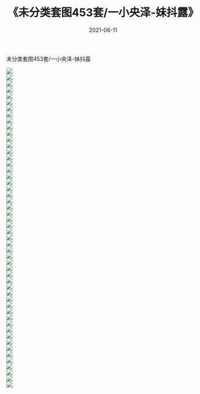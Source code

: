 ﻿---
layout: post
title:  《未分类套图453套/一小央泽-妹抖露》
date:   2021-06-11
img: http://img.660000.xyz/Sharelink/网络美图/2021/未分类套图453套/一小央泽-妹抖露/000.jpg
categories: [美女, 清纯, 唯美]
---

未分类套图453套/一小央泽-妹抖露

 ![](http://img.660000.xyz/Sharelink/网络美图/2021/未分类套图453套/一小央泽-妹抖露/001.jpg) <br>![](http://img.660000.xyz/Sharelink/网络美图/2021/未分类套图453套/一小央泽-妹抖露/002.jpg) <br>![](http://img.660000.xyz/Sharelink/网络美图/2021/未分类套图453套/一小央泽-妹抖露/003.jpg) <br>![](http://img.660000.xyz/Sharelink/网络美图/2021/未分类套图453套/一小央泽-妹抖露/004.jpg) <br>![](http://img.660000.xyz/Sharelink/网络美图/2021/未分类套图453套/一小央泽-妹抖露/005.jpg) <br>![](http://img.660000.xyz/Sharelink/网络美图/2021/未分类套图453套/一小央泽-妹抖露/006.jpg) <br>![](http://img.660000.xyz/Sharelink/网络美图/2021/未分类套图453套/一小央泽-妹抖露/007.jpg) <br>![](http://img.660000.xyz/Sharelink/网络美图/2021/未分类套图453套/一小央泽-妹抖露/008.jpg) <br>![](http://img.660000.xyz/Sharelink/网络美图/2021/未分类套图453套/一小央泽-妹抖露/009.jpg) <br>![](http://img.660000.xyz/Sharelink/网络美图/2021/未分类套图453套/一小央泽-妹抖露/010.jpg) <br>![](http://img.660000.xyz/Sharelink/网络美图/2021/未分类套图453套/一小央泽-妹抖露/011.jpg) <br>![](http://img.660000.xyz/Sharelink/网络美图/2021/未分类套图453套/一小央泽-妹抖露/012.jpg) <br>![](http://img.660000.xyz/Sharelink/网络美图/2021/未分类套图453套/一小央泽-妹抖露/013.jpg) <br>![](http://img.660000.xyz/Sharelink/网络美图/2021/未分类套图453套/一小央泽-妹抖露/014.jpg) <br>![](http://img.660000.xyz/Sharelink/网络美图/2021/未分类套图453套/一小央泽-妹抖露/015.jpg) <br>![](http://img.660000.xyz/Sharelink/网络美图/2021/未分类套图453套/一小央泽-妹抖露/016.jpg) <br>![](http://img.660000.xyz/Sharelink/网络美图/2021/未分类套图453套/一小央泽-妹抖露/017.jpg) <br>![](http://img.660000.xyz/Sharelink/网络美图/2021/未分类套图453套/一小央泽-妹抖露/018.jpg) <br>![](http://img.660000.xyz/Sharelink/网络美图/2021/未分类套图453套/一小央泽-妹抖露/019.jpg) <br>![](http://img.660000.xyz/Sharelink/网络美图/2021/未分类套图453套/一小央泽-妹抖露/020.jpg) <br>![](http://img.660000.xyz/Sharelink/网络美图/2021/未分类套图453套/一小央泽-妹抖露/021.jpg) <br>![](http://img.660000.xyz/Sharelink/网络美图/2021/未分类套图453套/一小央泽-妹抖露/022.jpg) <br>![](http://img.660000.xyz/Sharelink/网络美图/2021/未分类套图453套/一小央泽-妹抖露/023.jpg) <br>![](http://img.660000.xyz/Sharelink/网络美图/2021/未分类套图453套/一小央泽-妹抖露/024.jpg) <br>![](http://img.660000.xyz/Sharelink/网络美图/2021/未分类套图453套/一小央泽-妹抖露/025.jpg) <br>![](http://img.660000.xyz/Sharelink/网络美图/2021/未分类套图453套/一小央泽-妹抖露/026.jpg) <br>![](http://img.660000.xyz/Sharelink/网络美图/2021/未分类套图453套/一小央泽-妹抖露/027.jpg) <br>![](http://img.660000.xyz/Sharelink/网络美图/2021/未分类套图453套/一小央泽-妹抖露/028.jpg) <br>![](http://img.660000.xyz/Sharelink/网络美图/2021/未分类套图453套/一小央泽-妹抖露/029.jpg) <br>![](http://img.660000.xyz/Sharelink/网络美图/2021/未分类套图453套/一小央泽-妹抖露/030.jpg) <br>![](http://img.660000.xyz/Sharelink/网络美图/2021/未分类套图453套/一小央泽-妹抖露/031.jpg) <br>![](http://img.660000.xyz/Sharelink/网络美图/2021/未分类套图453套/一小央泽-妹抖露/032.jpg) <br>![](http://img.660000.xyz/Sharelink/网络美图/2021/未分类套图453套/一小央泽-妹抖露/033.jpg) <br>![](http://img.660000.xyz/Sharelink/网络美图/2021/未分类套图453套/一小央泽-妹抖露/034.jpg) <br>![](http://img.660000.xyz/Sharelink/网络美图/2021/未分类套图453套/一小央泽-妹抖露/035.jpg) <br>![](http://img.660000.xyz/Sharelink/网络美图/2021/未分类套图453套/一小央泽-妹抖露/036.jpg) <br>![](http://img.660000.xyz/Sharelink/网络美图/2021/未分类套图453套/一小央泽-妹抖露/037.jpg) <br>![](http://img.660000.xyz/Sharelink/网络美图/2021/未分类套图453套/一小央泽-妹抖露/038.jpg) <br>![](http://img.660000.xyz/Sharelink/网络美图/2021/未分类套图453套/一小央泽-妹抖露/039.jpg) <br>![](http://img.660000.xyz/Sharelink/网络美图/2021/未分类套图453套/一小央泽-妹抖露/040.jpg) <br>![](http://img.660000.xyz/Sharelink/网络美图/2021/未分类套图453套/一小央泽-妹抖露/041.jpg) <br>![](http://img.660000.xyz/Sharelink/网络美图/2021/未分类套图453套/一小央泽-妹抖露/042.jpg) <br>![](http://img.660000.xyz/Sharelink/网络美图/2021/未分类套图453套/一小央泽-妹抖露/043.jpg) <br>![](http://img.660000.xyz/Sharelink/网络美图/2021/未分类套图453套/一小央泽-妹抖露/044.jpg) <br>![](http://img.660000.xyz/Sharelink/网络美图/2021/未分类套图453套/一小央泽-妹抖露/045.jpg) <br>![](http://img.660000.xyz/Sharelink/网络美图/2021/未分类套图453套/一小央泽-妹抖露/046.jpg) <br>![](http://img.660000.xyz/Sharelink/网络美图/2021/未分类套图453套/一小央泽-妹抖露/047.jpg) <br>![](http://img.660000.xyz/Sharelink/网络美图/2021/未分类套图453套/一小央泽-妹抖露/048.jpg) <br>![](http://img.660000.xyz/Sharelink/网络美图/2021/未分类套图453套/一小央泽-妹抖露/049.jpg) <br>![](http://img.660000.xyz/Sharelink/网络美图/2021/未分类套图453套/一小央泽-妹抖露/050.jpg) <br>![](http://img.660000.xyz/Sharelink/网络美图/2021/未分类套图453套/一小央泽-妹抖露/051.jpg) <br>![](http://img.660000.xyz/Sharelink/网络美图/2021/未分类套图453套/一小央泽-妹抖露/052.jpg) <br>